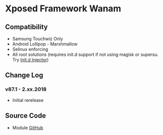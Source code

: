 # Xposed Framework Wanam

## Compatibility
* Samsung Touchwiz Only
* Android Lollipop - Marshmallow
* Selinux enforcing
* All root solutions (requires init.d support if not using magisk or supersu. Try [Init.d Injector](https://forum.xda-developers.com/android/software-hacking/mod-universal-init-d-injector-wip-t3692105))

## Change Log
### v87.1 - 2.xx.2018
* Initial rerelease

## Source Code
* Module [GitHub](https://github.com/therealahrion/Xposed-Framework-Wanam-Unity)
